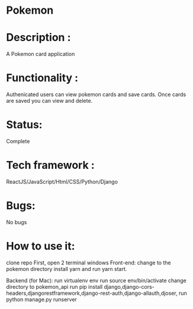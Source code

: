 # Pokemon

# Description : 
A Pokemon card application 

# Functionality : 
Authenicated users can view pokemon cards and save cards. Once cards are saved you can view and delete.

# Status:
Complete

# Tech framework :
ReactJS/JavaScript/Html/CSS/Python/Django

# Bugs:
No bugs 

# How to use it:
clone repo
First, open 2 terminal windows 
Front-end:
change to the pokemon directory
install yarn and run yarn start.

Backend (for Mac):
run virtualenv env 
run source env/bin/activate
change directory to pokemon_api
run pip install django,django-cors-headers,djangorestframework,django-rest-auth,django-allauth,djoser,
run python manage.py runserver 
